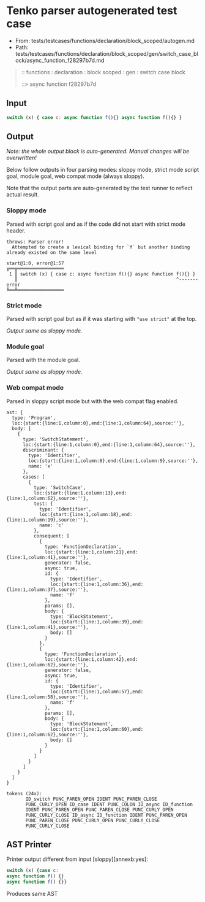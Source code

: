 # Tenko parser autogenerated test case

- From: tests/testcases/functions/declaration/block_scoped/autogen.md
- Path: tests/testcases/functions/declaration/block_scoped/gen/switch_case_block/async_function_f28297b7d.md

> :: functions : declaration : block scoped : gen : switch case block
>
> ::> async function f28297b7d

## Input


`````js
switch (x) { case c: async function f(){} async function f(){} }
`````

## Output

_Note: the whole output block is auto-generated. Manual changes will be overwritten!_

Below follow outputs in four parsing modes: sloppy mode, strict mode script goal, module goal, web compat mode (always sloppy).

Note that the output parts are auto-generated by the test runner to reflect actual result.

### Sloppy mode

Parsed with script goal and as if the code did not start with strict mode header.

`````
throws: Parser error!
  Attempted to create a lexical binding for `f` but another binding already existed on the same level

start@1:0, error@1:57
╔══╦═════════════════
 1 ║ switch (x) { case c: async function f(){} async function f(){} }
   ║                                                          ^------- error
╚══╩═════════════════

`````

### Strict mode

Parsed with script goal but as if it was starting with `"use strict"` at the top.

_Output same as sloppy mode._

### Module goal

Parsed with the module goal.

_Output same as sloppy mode._

### Web compat mode

Parsed in sloppy script mode but with the web compat flag enabled.

`````
ast: {
  type: 'Program',
  loc:{start:{line:1,column:0},end:{line:1,column:64},source:''},
  body: [
    {
      type: 'SwitchStatement',
      loc:{start:{line:1,column:0},end:{line:1,column:64},source:''},
      discriminant: {
        type: 'Identifier',
        loc:{start:{line:1,column:8},end:{line:1,column:9},source:''},
        name: 'x'
      },
      cases: [
        {
          type: 'SwitchCase',
          loc:{start:{line:1,column:13},end:{line:1,column:62},source:''},
          test: {
            type: 'Identifier',
            loc:{start:{line:1,column:18},end:{line:1,column:19},source:''},
            name: 'c'
          },
          consequent: [
            {
              type: 'FunctionDeclaration',
              loc:{start:{line:1,column:21},end:{line:1,column:41},source:''},
              generator: false,
              async: true,
              id: {
                type: 'Identifier',
                loc:{start:{line:1,column:36},end:{line:1,column:37},source:''},
                name: 'f'
              },
              params: [],
              body: {
                type: 'BlockStatement',
                loc:{start:{line:1,column:39},end:{line:1,column:41},source:''},
                body: []
              }
            },
            {
              type: 'FunctionDeclaration',
              loc:{start:{line:1,column:42},end:{line:1,column:62},source:''},
              generator: false,
              async: true,
              id: {
                type: 'Identifier',
                loc:{start:{line:1,column:57},end:{line:1,column:58},source:''},
                name: 'f'
              },
              params: [],
              body: {
                type: 'BlockStatement',
                loc:{start:{line:1,column:60},end:{line:1,column:62},source:''},
                body: []
              }
            }
          ]
        }
      ]
    }
  ]
}

tokens (24x):
       ID_switch PUNC_PAREN_OPEN IDENT PUNC_PAREN_CLOSE
       PUNC_CURLY_OPEN ID_case IDENT PUNC_COLON ID_async ID_function
       IDENT PUNC_PAREN_OPEN PUNC_PAREN_CLOSE PUNC_CURLY_OPEN
       PUNC_CURLY_CLOSE ID_async ID_function IDENT PUNC_PAREN_OPEN
       PUNC_PAREN_CLOSE PUNC_CURLY_OPEN PUNC_CURLY_CLOSE
       PUNC_CURLY_CLOSE
`````


## AST Printer

Printer output different from input [sloppy][annexb:yes]:

````js
switch (x) {case c:
async function f() {}
async function f() {}}
````

Produces same AST
